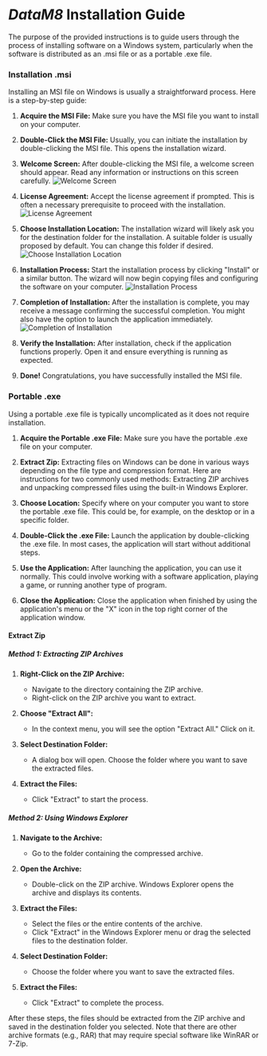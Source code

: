# _DataM8_ Installation Guide

The purpose of the provided instructions is to guide users through the process of installing software on a Windows system, particularly when the software is distributed as an .msi file or as a portable .exe file. 

### Installation .msi
Installing an MSI file on Windows is usually a straightforward process. Here is a step-by-step guide:

1. **Acquire the MSI File:**
   Make sure you have the MSI file you want to install on your computer.

2. **Double-Click the MSI File:**
   Usually, you can initiate the installation by double-clicking the MSI file. This opens the installation wizard.

3. **Welcome Screen:**
   After double-clicking the MSI file, a welcome screen should appear. Read any information or instructions on this screen carefully.
   ![Welcome Screen](./assets/images/datam8_setup_1.png)

4. **License Agreement:**
   Accept the license agreement if prompted. This is often a necessary prerequisite to proceed with the installation.
   ![License Agreement](./assets/images/datam8_setup_2.png)

5. **Choose Installation Location:**
   The installation wizard will likely ask you for the destination folder for the installation. A suitable folder is usually proposed by default. You can change this folder if desired.
    ![Choose Installation Location](./assets/images/datam8_setup_3.png)

6. **Installation Process:**
   Start the installation process by clicking "Install" or a similar button. The wizard will now begin copying files and configuring the software on your computer.
   ![Installation Process](./assets/images/datam8_setup_4.png)

7. **Completion of Installation:**
   After the installation is complete, you may receive a message confirming the successful completion. You might also have the option to launch the application immediately.
   ![Completion of Installation](./assets/images/datam8_setup_5.png)

8. **Verify the Installation:**
   After installation, check if the application functions properly. Open it and ensure everything is running as expected.

9. **Done!**
   Congratulations, you have successfully installed the MSI file.

### Portable .exe

Using a portable .exe file is typically uncomplicated as it does not require installation.

1. **Acquire the Portable .exe File:**
   Make sure you have the portable .exe file on your computer.

2. **Extract Zip:**
   Extracting files on Windows can be done in various ways depending on the file type and compression format. Here are instructions for two commonly used methods: Extracting ZIP archives and unpacking compressed files using the built-in Windows Explorer.

3. **Choose Location:**
   Specify where on your computer you want to store the portable .exe file. This could be, for example, on the desktop or in a specific folder.

4. **Double-Click the .exe File:**
   Launch the application by double-clicking the .exe file. In most cases, the application will start without additional steps.

5. **Use the Application:**
   After launching the application, you can use it normally. This could involve working with a software application, playing a game, or running another type of program.

6. **Close the Application:**
   Close the application when finished by using the application's menu or the "X" icon in the top right corner of the application window.

#### Extract Zip
##### Method 1: Extracting ZIP Archives

1. **Right-Click on the ZIP Archive:**
   - Navigate to the directory containing the ZIP archive.
   - Right-click on the ZIP archive you want to extract.

2. **Choose "Extract All":**
   - In the context menu, you will see the option "Extract All." Click on it.

3. **Select Destination Folder:**
   - A dialog box will open. Choose the folder where you want to save the extracted files.

4. **Extract the Files:**
   - Click "Extract" to start the process.

##### Method 2: Using Windows Explorer

1. **Navigate to the Archive:**
   - Go to the folder containing the compressed archive.

2. **Open the Archive:**
   - Double-click on the ZIP archive. Windows Explorer opens the archive and displays its contents.

3. **Extract the Files:**
   - Select the files or the entire contents of the archive.
   - Click "Extract" in the Windows Explorer menu or drag the selected files to the destination folder.

4. **Select Destination Folder:**
   - Choose the folder where you want to save the extracted files.

5. **Extract the Files:**
   - Click "Extract" to complete the process.

After these steps, the files should be extracted from the ZIP     archive and saved in the destination folder you selected. Note    that there are other archive formats (e.g., RAR) that may   require special software like WinRAR or 7-Zip.
